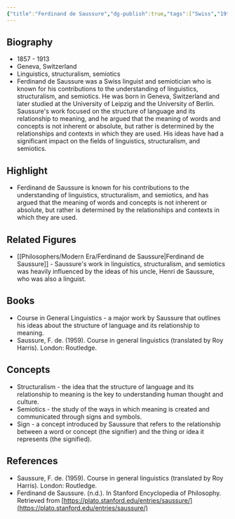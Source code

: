 ```yaml
---
{"title":"Ferdinand de Saussure","dg-publish":true,"tags":["Swiss","19th century","modern-era","figures"],"born-date":1857,"keywords":"Ferdinand de Saussure, linguistics, structuralism, semiotics","aliases":"Swiss linguist and semiotician","permalink":"/philosophers/modern-era/ferdinand-de-saussure/","dgPassFrontmatter":true}
---
```



## Biography

-   1857 - 1913
-   Geneva, Switzerland
-   Linguistics, structuralism, semiotics
-   Ferdinand de Saussure was a Swiss linguist and semiotician who is known for his contributions to the understanding of linguistics, structuralism, and semiotics. He was born in Geneva, Switzerland and later studied at the University of Leipzig and the University of Berlin. Saussure's work focused on the structure of language and its relationship to meaning, and he argued that the meaning of words and concepts is not inherent or absolute, but rather is determined by the relationships and contexts in which they are used. His ideas have had a significant impact on the fields of linguistics, structuralism, and semiotics.

## Highlight

-   Ferdinand de Saussure is known for his contributions to the understanding of linguistics, structuralism, and semiotics, and has argued that the meaning of words and concepts is not inherent or absolute, but rather is determined by the relationships and contexts in which they are used.

## Related Figures

-   [[Philosophers/Modern Era/Ferdinand de Saussure\|Ferdinand de Saussure]] - Saussure's work in linguistics, structuralism, and semiotics was heavily influenced by the ideas of his uncle, Henri de Saussure, who was also a linguist.

## Books

-   Course in General Linguistics - a major work by Saussure that outlines his ideas about the structure of language and its relationship to meaning.
-   Saussure, F. de. (1959). Course in general linguistics (translated by Roy Harris). London: Routledge.

## Concepts

-   Structuralism - the idea that the structure of language and its relationship to meaning is the key to understanding human thought and culture.
-   Semiotics - the study of the ways in which meaning is created and communicated through signs and symbols.
-   Sign - a concept introduced by Saussure that refers to the relationship between a word or concept (the signifier) and the thing or idea it represents (the signified).

## References

-   Saussure, F. de. (1959). Course in general linguistics (translated by Roy Harris). London: Routledge.
-   Ferdinand de Saussure. (n.d.). In Stanford Encyclopedia of Philosophy. Retrieved from [https://plato.stanford.edu/entries/saussure/](https://plato.stanford.edu/entries/saussure/)